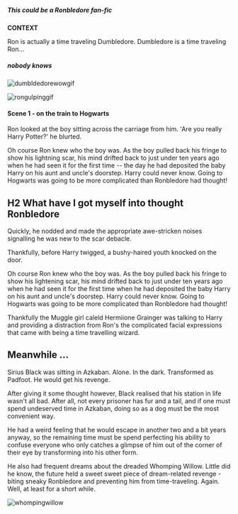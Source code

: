 ##### This could be a Ronbledore fan-fic


**CONTEXT**

Ron is actually a time traveling Dumbledore. Dumbledore is a time traveling Ron...
##### _nobody knows_


![dumbldedorewowgif](http://i940.photobucket.com/albums/ad246/TaschimaCullen/GIFS/tumblr_ma0c95AuKY1r0pejvo1_500_zps183de4b6.gif)

![rongulpinggif](http://38.media.tumblr.com/62b52bce48bac852877474411b47f742/tumblr_nk6w051Fg41u1vo97o1_500.gif)


#### Scene 1 - on the train to Hogwarts

Ron looked at the boy sitting across the carriage from him. 'Are you really Harry Potter?' he blurted.

Oh course Ron knew who the boy was. As the boy pulled back his fringe to show his lightning scar, his mind drifted back to just under ten years ago when he had seen it for the first time -- the day he had deposited the baby Harry on his aunt and uncle's doorstep. Harry could never know. Going to Hogwarts was going to be more complicated than Ronbledore had thought!

## H2 What have I got myself into thought Ronbledore

Quickly, he nodded and made the appropriate awe-stricken noises signalling he was new to the scar debacle.

Thankfully, before Harry twigged, a bushy-haired youth knocked on the door.

Oh course Ron knew who the boy was. As the boy pulled back his fringe to show his lightening scar, his mind drifted back to just under ten years ago when he had seen it for the first time when he had deposited the baby Harry on his aunt and uncle's doorstep. Harry could never know. Going to Hogwarts was going to be more complicated than Ronbledore had thought!

Thankfully the Muggle girl caleld Hermiione Grainger was talking to Harry and providing a distraction from Ron's the complicated facial expressions that came with being a time travelling wizard.

## Meanwhile ...

Sirius Black was sitting in Azkaban. Alone. In the dark. Transformed as Padfoot. He would get his revenge. 

After giving it some thought however, Black realised that his station in life wasn't all bad. After all, not every prisoner has fur and a tail, and if one must spend undeserved time in Azkaban, doing so as a dog must be the most convenient way. 

He had a weird feeling that he would escape in another two and a bit years anyway, so the remaining time must be spend perfecting his ability to confuse everyone who only catches a glimpse of him out of the corner of their eye by transforming into his other form. 

He also had frequent dreams about the dreaded Whomping Willow. Little did he know, the future held a sweet sweet piece of dream-related revenge - biting sneaky Ronbledore and preventing him from time-traveling. Again. Well, at least for a short while.

![whompingwillow](http://images4.fanpop.com/image/quiz/652000/652062_1311432618026_350_220.jpg)
